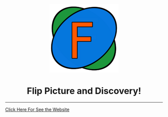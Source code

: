 <div align="center"> 
   <img  src="https://github.com/Artur-Cavalcante/flip-picture/blob/migrate_to_react/FlipPictureLogo.png">
   <h1 font-family: sans-serif;>Flip Picture and Discovery!</h1>
</div>


------

<a href="https://artur-cavalcante.github.io/flip-picture/" target="blank">Click Here For See the Website<a/>
